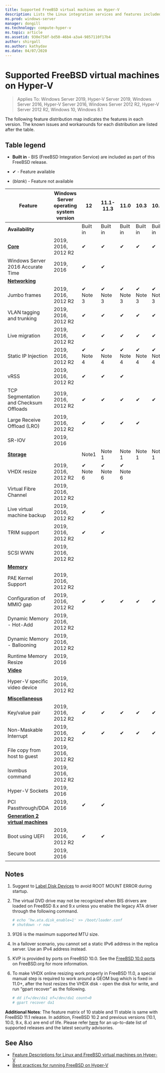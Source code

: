 ```yaml
---
title: Supported FreeBSD virtual machines on Hyper-V
description: Lists the Linux integration services and features included in each version
ms.prod: windows-server
manager: dongill
ms.technology: compute-hyper-v
ms.topic: article
ms.assetid: 930e758f-bd50-46b4-a3a4-9857110f17b4
author: shirgall
ms.author: kathydav
ms.date: 04/07/2020
---
```

# Supported FreeBSD virtual machines on Hyper-V

>Applies To: Windows Server 2019, Hyper-V Server 2019, Windows Server 2016, Hyper-V Server 2016, Windows Server 2012 R2, Hyper-V Server 2012 R2, Windows 10, Windows 8.1

The following feature distribution map indicates the features in each version. The known issues and workarounds for each distribution are listed after the table.

## Table legend

* **Built in** - BIS (FreeBSD Integration Service) are included as part of this FreeBSD release.

* &#10004; - Feature available

* (*blank*) - Feature not available

|**Feature**|**Windows Server operating system version**|**12**|**11.1-11.3**|**11.0**|**10.3**|**10.2**|**10.0 - 10.1**|**9.1 - 9.3, 8.4**|
|-|-|-|-|-|-|-|-|-|
|**Availability**||Built in|Built in|Built in|Built in|Built in|Built in|[Ports](https://svnweb.freebsd.org/ports/branches/2015Q1/emulators/hyperv-is/) |
|**[Core](Feature-Descriptions-for-Linux-and-FreeBSD-virtual-machines-on-Hyper-V.md#core)**|2019, 2016, 2012 R2|&#10004;|&#10004;|&#10004;|&#10004;|&#10004;|&#10004;|&#10004;|
|Windows Server 2016 Accurate Time|2019, 2016|&#10004;|&#10004;||||||
|**[Networking](Feature-Descriptions-for-Linux-and-FreeBSD-virtual-machines-on-Hyper-V.md#networking)**||||||||
|Jumbo frames|2019, 2016, 2012 R2|&#10004; Note 3|&#10004; Note 3|&#10004; Note 3|&#10004; Note 3|&#10004; Note 3|&#10004; Note 3|&#10004; Note 3|
|VLAN tagging and trunking|2019, 2016, 2012 R2|&#10004;|&#10004;|&#10004;|&#10004;|&#10004;|&#10004;|&#10004;|
|Live migration|2019, 2016, 2012 R2|&#10004;|&#10004;|&#10004;|&#10004;|&#10004;|&#10004;|&#10004;|
|Static IP Injection|2019, 2016, 2012 R2|&#10004; Note 4|&#10004; Note 4|&#10004; Note 4|&#10004; Note 4|&#10004; Note 4|&#10004; Note 4|&#10004;|
|vRSS|2019, 2016, 2012 R2|&#10004;|&#10004;|&#10004;|||||
|TCP Segmentation and Checksum Offloads|2019, 2016, 2012 R2|&#10004;|&#10004;|&#10004;|&#10004;|&#10004;|||
|Large Receive Offload (LRO)|2019, 2016, 2012 R2|&#10004;|&#10004;|&#10004;|&#10004;||||
|SR-IOV|2019, 2016||||||||
|**[Storage](Feature-Descriptions-for-Linux-and-FreeBSD-virtual-machines-on-Hyper-V.md#storage)**||Note1|Note 1|Note 1|Note 1|Note 1|Note 1,2|Note 1,2|
|VHDX resize|2019, 2016, 2012 R2|&#10004; Note 6|&#10004; Note 6|&#10004; Note 6|||||
|Virtual Fibre Channel|2019, 2016, 2012 R2||||||||
|Live virtual machine backup|2019, 2016, 2012 R2|&#10004;|&#10004;||||||
|TRIM support|2019, 2016, 2012 R2|&#10004;|&#10004;||||||
|SCSI WWN|2019, 2016, 2012 R2||||||||
|**[Memory](Feature-Descriptions-for-Linux-and-FreeBSD-virtual-machines-on-Hyper-V.md#memory)**|||||||||
|PAE Kernel Support|2019, 2016, 2012 R2||||||||
|Configuration of MMIO gap|2019, 2016, 2012 R2|&#10004;|&#10004;|&#10004;|&#10004;|&#10004;|&#10004;|&#10004;|
|Dynamic Memory - Hot-Add|2019, 2016, 2012 R2||||||||
|Dynamic Memory - Ballooning|2019, 2016, 2012 R2||||||||
|Runtime Memory Resize|2019, 2016||||||||
|**[Video](Feature-Descriptions-for-Linux-and-FreeBSD-virtual-machines-on-Hyper-V.md#video)**|||||||||
|Hyper-V specific video device|2019, 2016, 2012 R2||||||||
|**[Miscellaneous](Feature-Descriptions-for-Linux-and-FreeBSD-virtual-machines-on-Hyper-V.md#miscellaneous)**|||||||||
|Key/value pair|2019, 2016, 2012 R2|&#10004;|&#10004;|&#10004;|&#10004;|&#10004;|&#10004; Note 5|&#10004;|
|Non-Maskable Interrupt|2019, 2016, 2012 R2|&#10004;|&#10004;|&#10004;|&#10004;|&#10004;|&#10004;|&#10004;|
|File copy from host to guest|2019, 2016, 2012 R2||||||||
|lsvmbus command|2019, 2016, 2012 R2||||||||
|Hyper-V Sockets|2019, 2016||||||||
|PCI Passthrough/DDA|2019, 2016|&#10004;|&#10004;||||||
|**[Generation 2 virtual machines](Feature-Descriptions-for-Linux-and-FreeBSD-virtual-machines-on-Hyper-V.md#generation-2-virtual-machines)**|||||||||
|Boot using UEFI|2019, 2016, 2012 R2|&#10004;|&#10004;||||||
|Secure boot|2019, 2016||||||||

## <a name="BKMK_notes"></a>Notes

1. Suggest to [Label Disk Devices]( https://www.freebsd.org/doc/handbook/geom-glabel.html) to avoid ROOT MOUNT ERROR during startup.

2. The virtual DVD drive may not be recognized when BIS drivers are loaded on FreeBSD 8.x and 9.x unless you enable the legacy ATA driver through the following command.
    ```sh
    # echo ‘hw.ata.disk_enable=1' >> /boot/loader.conf
    # shutdown -r now
    ```

3. 9126 is the maximum supported MTU size.

4. In a failover scenario, you cannot set a static IPv6 address in the replica server. Use an IPv4 address instead.

5. KVP is provided by ports on FreeBSD 10.0. See the [FreeBSD 10.0 ports](https://svnweb.freebsd.org/ports/branches/2015Q1/emulators/hyperv-is/) on FreeBSD.org for more information.

6. To make VHDX online resizing work properly in FreeBSD 11.0, a special manual step is required to work around a GEOM bug which is fixed in 11.0+, after the host resizes the VHDX disk - open the disk for write, and run “gpart recover” as the following.
    ```sh
    # dd if=/dev/da1 of=/dev/da1 count=0
    # gpart recover da1
    ```
   
**Additional Notes**: The feature matrix of 10 stable and 11 stable is same with FreeBSD 11.1 release. In addition, FreeBSD 10.2 and previous versions (10.1, 10.0, 9.x, 8.x) are end of life. Please refer [here](https://security.freebsd.org/) for an up-to-date list of supported releases and the latest security advisories.

## See Also

* [Feature Descriptions for Linux and FreeBSD virtual machines on Hyper-V](Feature-Descriptions-for-Linux-and-FreeBSD-virtual-machines-on-Hyper-V.md)
* [Best practices for running FreeBSD on Hyper-V](Best-practices-for-running-FreeBSD-on-Hyper-V.md)
